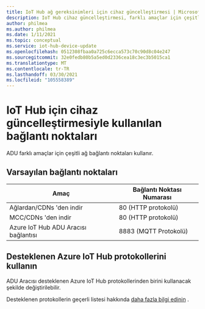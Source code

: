 ```yaml
---
title: IoT Hub ağ gereksinimleri için cihaz güncelleştirmesi | Microsoft Docs
description: IoT Hub cihaz güncelleştirmesi, farklı amaçlar için çeşitli ağ bağlantı noktalarını kullanır.
author: philmea
ms.author: philmea
ms.date: 1/11/2021
ms.topic: conceptual
ms.service: iot-hub-device-update
ms.openlocfilehash: 0512308fbaa0a725c6ecca573c70c90d8c04e247
ms.sourcegitcommit: 32e0fedb80b5a5ed0d2336cea18c3ec3b5015ca1
ms.translationtype: MT
ms.contentlocale: tr-TR
ms.lasthandoff: 03/30/2021
ms.locfileid: "105558389"
---
```

# <a name="ports-used-with-device-update-for-iot-hub"></a>IoT Hub için cihaz güncelleştirmesiyle kullanılan bağlantı noktaları
ADU farklı amaçlar için çeşitli ağ bağlantı noktaları kullanır.

## <a name="default-ports"></a>Varsayılan bağlantı noktaları

Amaç|Bağlantı Noktası Numarası |
---|---
Ağlardan/CDNs 'den indir  | 80 (HTTP protokolü)
MCC/CDNs 'den indir | 80 (HTTP protokolü)
Azure IoT Hub ADU Aracısı bağlantısı  | 8883 (MQTT Protokolü)

## <a name="use-azure-iot-hub-supported-protocols"></a>Desteklenen Azure IoT Hub protokollerini kullanın
ADU Aracısı desteklenen Azure IoT Hub protokollerinden birini kullanacak şekilde değiştirilebilir.

Desteklenen protokollerin geçerli listesi hakkında [daha fazla bilgi edinin](../iot-hub/iot-hub-devguide-protocols.md) .
